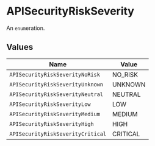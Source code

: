 # APISecurityRiskSeverity

An `enum`eration.


## Values

| Name                              | Value                             |
| --------------------------------- | --------------------------------- |
| `APISecurityRiskSeverityNoRisk`   | NO_RISK                           |
| `APISecurityRiskSeverityUnknown`  | UNKNOWN                           |
| `APISecurityRiskSeverityNeutral`  | NEUTRAL                           |
| `APISecurityRiskSeverityLow`      | LOW                               |
| `APISecurityRiskSeverityMedium`   | MEDIUM                            |
| `APISecurityRiskSeverityHigh`     | HIGH                              |
| `APISecurityRiskSeverityCritical` | CRITICAL                          |